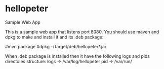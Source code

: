 # hellopeter
Sample Web App

This is a sample web app that listens port 8080.
You should use maven and dpkg to make and install it and its .deb package:

#mvn package
#dpkg -i target/deb/hellopeter*.jar


When .deb package is installed then it have the following logs and pids directoies structure:
logs -> /var/log/hellopeter
pid -> /var/run/

 
